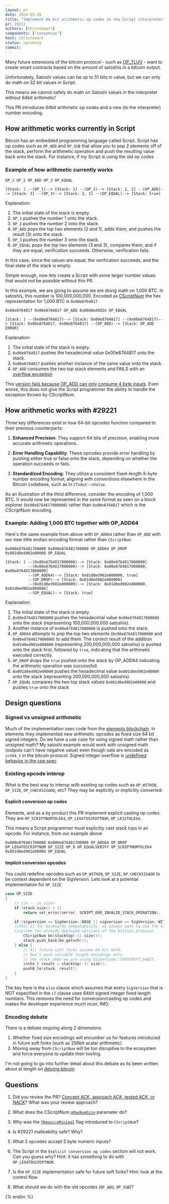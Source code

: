 ```yaml
---
layout: pr
date: 2024-03-20
title: "Implement 64 bit arithmetic op codes in the Script interpreter"
pr: 29221
authors: [Christewart]
components: ["consensus"]
host: christewart
status: upcoming
commit:
---
```


Many future extensions of the bitcoin protocol - such as [OP_TLUV](https://lists.linuxfoundation.org/pipermail/bitcoin-dev/2021-September/019419.html) - want to create smart contracts based on the amount of satoshis in a bitcoin output.

Unfortunately, Satoshi values can be up to 51 bits in value, but we can only do math on 32 bit values in Script.

This means we cannot safely do math on Satoshi values in the interpreter without 64bit arithmetic!

This PR introduces 64bit arithmetic op codes and a new (to the interpreter) number encoding.

## How arithmetic works currently in Script

Bitcoin has an embedded programming language called Script. Script has op codes such as `OP_ADD` and `OP_SUB`
that allow you to pop 2 elements off of the stack, perform the arithmetic operation and push the
resulting value back onto the stack. For instance, if my Script is using the old op codes

### Example of how arithmetic currently works
```
OP_1 OP_2 OP_ADD OP_3 OP_EQUAL
```

```
[Stack: ] --(OP_1)--> [Stack: 1] --(OP_2)--> [Stack: 1, 2] --(OP_ADD)--> [Stack: 3] --(OP_3)--> [Stack: 3, 3] --(OP_EQUAL)--> [Stack: true]
```

Explanation:

1. The initial state of the stack is empty.
2. `OP_1` pushes the number 1 onto the stack.
3. `OP_2` pushes the number 2 onto the stack.
4. `OP_ADD` pops the top two elements (2 and 1), adds them, and pushes the result (3) onto the stack.
5. `OP_3` pushes the number 3 onto the stack.
6. `OP_EQUAL` pops the top two elements (3 and 3), compares them, and if they are equal, verification succeeds. Otherwise, verification fails.

In this case, since the values are equal, the verification succeeds, and the final state of the stack is empty.


Simple enough, now lets create a Script with some larger number values that would not be possible without this PR.

In this example, we are going to assume we are doing math on 1,000 BTC. In satoshis, this number is 100,000,000,000.
Encoded as [CScriptNum](https://github.com/bitcoin/bitcoin/blob/1105aa46dd1008c556b8c435f1efcb9be09a1644/src/script/script.h#L225) the hex representation for 1,000 BTC is `0x00e8764817`
```
0x00e8764817 0x00e8764817 OP_ADD 0x00d0ed902e OP_EQUAL
```

```
[Stack: ] --(0x00e8764817)--> [Stack: 0x00e8764817] --(0x00e8764817)--> [Stack: 0x00e8764817, 0x00e8764817] --(OP_ADD)--> [Stack: OP_ADD ERROR]
```

Explanation:

1. The initial state of the stack is empty.
2. `0x00e8764817` pushes the hexadecimal value 0x00e8764817 onto the stack.
3. `0x00e8764817` pushes another instance of the same value onto the stack.
4. `OP_ADD` consumes the two top stack elements and FAILS with an [overflow exception](https://github.com/bitcoin/bitcoin/blob/1105aa46dd1008c556b8c435f1efcb9be09a1644/src/script/script.h#L248)

This [version fails because OP_ADD can only consume 4 byte inputs](https://github.com/bitcoin/bitcoin/blob/1105aa46dd1008c556b8c435f1efcb9be09a1644/src/script/interpreter.cpp#L961).
Even worse, this does not give the Script programmer the ability to handle the exception thrown by CScriptNum.

## How arithmetic works with #29221

Three key differences exist in how 64-bit opcodes function compared to their previous counterparts:

1. **Enhanced Precision**: They support 64 bits of precision, enabling more accurate arithmetic operations.

2. **Error Handling Capability**: These opcodes provide error handling by pushing either true or false onto the stack, depending on whether the operation succeeds or fails.

3. **Standardized Encoding**: They utilize a consistent fixed-length 8-byte number encoding format, aligning with conventions elsewhere in the Bitcoin codebase, such as in `CTxOut::nValue`.

As an illustration of the third difference, consider the encoding of 1,000 BTC. It would now be represented in the same format as seen on a block explorer (`0x00e8764817000000`) rather than `0x00e8764817` which is the CScriptNum encoding.

### Example: Adding 1,000 BTC together with OP_ADD64

Here's the same example from above with `OP_ADD64` rather than `OP_ADD` with our new little endian encoding format rather than `CScriptNum`:
```
0x000e876481700000 0x000e876481700000 OP_ADD64 OP_DROP 0x001d0ed902e00000 OP_EQUAL
```

```
[Stack: ] --(0x00e8764817000000)--> [Stack: 0x00e8764817000000]
          --(0x00e8764817000000)--> [Stack: 0x00e8764817000000, 0x00e8764817000000]
          --(OP_ADD64)--> [Stack: 0x01d0ed902e000000, true]
          --(OP_DROP)--> [Stack: 0x01d0ed902e000000]
          --(0x01d0ed902e000000)--> [Stack: 0x01d0ed902e000000, 0x01d0ed902e000000]
          --(OP_EQUAL)--> [Stack: true]
```

Explanation:

1. The initial state of the stack is empty.
2. `0x00e8764817000000` pushes the hexadecimal value `0x00e8764817000000` onto the stack (representing 100,000,000,000 satoshis).
3. Another instance of `0x00e8764817000000` is pushed onto the stack.
4. `OP_ADD64` attempts to pop the top two elements (`0x00e8764817000000` and `0x00e8764817000000`) to add them. The correct result of the addition `0x01d0ed902e000000` (representing 200,000,000,000 satoshis) is pushed onto the stack first, followed by `true`, indicating that the arithmetic executed correctly.
5. `OP_DROP` drops the `true` pushed onto the stack by OP_ADD64 indicating the arithmetic operation was successfull.
6. `0x001d0ed902e00000` pushes the hexadecimal value `0x001d0ed902e00000` onto the stack (representing 200,000,000,000 satoshis).
7. `OP_EQUAL` compares the two top stack values `0x001d0ed902e00000` and pushes `true` onto the stack

## Design questions

### Signed vs unsigned arithmetic

Much of the implementation uses code from the [elements blockchain](https://github.com/ElementsProject/elements/). In elements they implemented new arithmetic opcodes as fixed size 64 bit signed integers.
Do we have a use case for using signed math rather than unsigned math? My satoshi example would work with unsigned math (outputs can't have negative value) even though sats are encoded
as `int64_t` in the bitcoin protocol. Signed integer overflow is [undefined behavior in the cpp spec](https://en.cppreference.com/w/cpp/language/ub)

### Existing opcode interop

What is the best way to interop with existing op codes such as `OP_WITHIN`, `OP_SIZE`, `OP_CHECKSIGADD`, etc? They may be explicitly or implicitly converted:

#### Explicit conversion op codes

Elements, and as a by product this PR implement explicit casting op codes. They are `OP_SCRIPTNUMTOLE64`, `OP_LE64TOSCRIPTNUM`, `OP_LE32TOLE64`.

This means a Script programmer must explicitly cast stack tops in an opcode. For instance, from our example above
```
0x000e876481700000 0x000e876481700000 OP_ADD64 OP_DROP OP_LE64TOSCRIPTNUM OP_SIZE OP_8 OP_EQUALVERIFY OP_SCRIPTNUMTOLE64 0x001d0ed902e00000 OP_EQUAL
```

#### Implicit conversion opcodes

You could redefine opcodes such as `OP_WITHIN`, `OP_SIZE`, `OP_CHECKSIGADD` to be context dependent on the SigVersion. Lets look at a potential implementation for `OP_SIZE`

```c++
case OP_SIZE:
{
    // (in -- in size)
    if (stack.size() < 1)
        return set_error(serror, SCRIPT_ERR_INVALID_STACK_OPERATION);

    if (sigversion == SigVersion::BASE || sigversion == SigVersion::WITNESS_V0 || sigversion == SigVersion::TAPROOT || sigversion == SigVersion::TAPSCRIPT) {
	//this is for backwards compatability, we always want to use the old numbering
	//system for already deployed versions of the bitcoin protocol
        CScriptNum bn(stacktop(-1).size());
        stack.push_back(bn.getvch());
    } else {
        // All future soft forks assume 64-bit math.
        // Don't push variable length encodings onto
        // the stack when we are using SigVersion::TAPSCRIPT_64BIT.
        int64_t result = stacktop(-1).size();
        push8_le(stack, result);
    }
}
```

The key here is the `else` clause which assumes that every `SigVersion` that is NOT especified in the `if` clause uses 64bit signed integer fixed length numbers.
This removes the need for conversion/casting op codes and makes the developer experience much nicer, IMO.


### Encoding debate

There is a debate ongoing along 2 dimensions

1. Whether fixed size encodings will encumber us for features introduced in future soft forks (such as 256bit scalar arithmetic)
2. Moving away from `CScriptNum` will be too disruptive to the ecosystem and force everyone to update their tooling.

I'm not going to go into further detail about this debate as its been written about at length on [delving bitcoin](https://delvingbitcoin.org/t/64-bit-arithmetic-soft-fork/397?u=chris_stewart_5)

## Questions

1. Did you review the PR? [Concept ACK, approach ACK, tested ACK, or NACK](https://github.com/bitcoin/bitcoin/blob/master/CONTRIBUTING.md#peer-review)? What was your review approach?

2. What does the CScriptNum [`nMaxNumSize`](https://github.com/bitcoin/bitcoin/blob/015ac13dcc964a31ef06dfdb565f88f901607f0e/src/script/script.h#L245) parameter do?

3. Why was the [`fRequireMinimal`](https://github.com/bitcoin/bitcoin/blob/015ac13dcc964a31ef06dfdb565f88f901607f0e/src/script/script.h#L244) flag introduced to `CScriptNum`?

4. Is #29221 malleability safe? Why?

5. What 2 opcodes accept 5 byte numeric inputs?

6. The Script in the `Explicit conversion op codes` section will not work. Can you guess why? Hint: it has something to do with `OP_LE64TOSCRIPTNUM`.

7. Is the `OP_SIZE` implementation safe for future soft forks? Hint: look at the control flow.

8. What should we do with the old opcodes (`OP_ADD`, `OP_SUB`)?

<!-- TODO: After a meeting, uncomment and add meeting log between the irc tags
## Meeting Log

### Meeting 1

{% irc %}
-->
<!-- TODO: For additional meetings, add the logs to the same irc block. This ensures line numbers keep increasing, avoiding hyperlink conflicts for identical line numbers across meetings.

### Meeting 2

-->
{% endirc %}

